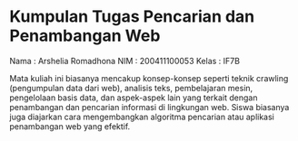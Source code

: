 # Kumpulan Tugas Pencarian dan Penambangan Web

Nama : Arshelia Romadhona
NIM : 200411100053
Kelas : IF7B

Mata kuliah ini biasanya mencakup konsep-konsep seperti teknik crawling (pengumpulan data dari web), analisis teks, pembelajaran mesin, pengelolaan basis data, dan aspek-aspek lain yang terkait dengan penambangan dan pencarian informasi di lingkungan web. Siswa biasanya juga diajarkan cara mengembangkan algoritma pencarian atau aplikasi penambangan web yang efektif.

```{tableofcontents}
```

